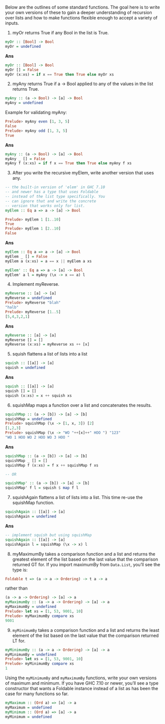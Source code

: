 Below are the outlines of some standard functions. The goal here is to write your own versions of these to gain a deeper understanding of recursion over lists and how to make functions flexible enough to accept a variety of inputs.

1. myOr returns True if any Bool in the list is True.
```haskell
myOr :: [Bool] -> Bool
myOr = undefined
```

**Ans**

```haskell
myOr :: [Bool] -> Bool
myOr [] = False
myOr (x:xs) = if x == True then True else myOr xs
```

2. myAny returns True if a -> Bool applied to any of the values in the list returns True.
```haskell
myAny :: (a -> Bool) -> [a] -> Bool
myAny = undefined
```

Example for validating myAny:
```haskell
Prelude> myAny even [1, 3, 5]
False
Prelude> myAny odd [1, 3, 5]
True
```

**Ans**
```haskell
myAny :: (a -> Bool) -> [a] -> Bool
myAny _ [] = False
myAny f (x:xs) = if f x == True then True else myAny f xs
```

3. After you write the recursive myElem, write another version that
uses any.
```haskell
-- the built-in version of 'elem' in GHC 7.10
-- and newer has a type that uses Foldable
-- instead of the list type specifically. You
-- can ignore that and write the concrete
-- version that works only for list.
myElem :: Eq a => a -> [a] -> Bool

Prelude> myElem 1 [1..10]
True
Prelude> myElem 1 [2..10]
False 
```

**Ans**
```haskell
myElem :: Eq a => a -> [a] -> Bool
myElem _ [] = False
myElem a (x:xs) = a == x || myElem a xs

myElem' :: Eq a => a -> [a] -> Bool
myElem' a l = myAny (\x -> x == a) l
```

4. Implement myReverse.
```haskell
myReverse :: [a] -> [a]
myReverse = undefined
Prelude> myReverse "blah"
"halb"
Prelude> myReverse [1..5]
[5,4,3,2,1]
```

**Ans**
```haskell
myReverse :: [a] -> [a]
myReverse [] = []
myReverse (x:xs) = myReverse xs ++ [x]
```

5. squish flattens a list of lists into a list
```haskell
squish :: [[a]] -> [a]
squish = undefined
```

**Ans**
```haskell
squish :: [[a]] -> [a]
squish [] = []
squish (x:xs) = x ++ squish xs
```

6. squishMap maps a function over a list and concatenates the results.
```haskell
squishMap :: (a -> [b]) -> [a] -> [b]
squishMap = undefined
Prelude> squishMap (\x -> [1, x, 3]) [2]
[1,2,3]
Prelude> squishMap (\x -> "WO "++[x]++" HOO ") "123"
"WO 1 HOO WO 2 HOO WO 3 HOO "
```

**Ans**
```haskell
squishMap :: (a -> [b]) -> [a] -> [b]
squishMap _ [] = []
squishMap f (x:xs) = f x ++ squishMap f xs

-- OR

squishMap' :: (a -> [b]) -> [a] -> [b]
squishMap' f l = squish $ map f l
```

7. squishAgain flattens a list of lists into a list. This time re-use the squishMap function.
```haskell
squishAgain :: [[a]] -> [a]
squishAgain = undefined
```

**Ans**
```haskell
-- implement squish but using squishMap
squishAgain :: [[a]] -> [a]
squishAgain l = squishMap (\x -> x) l
```

8. myMaximumBy takes a comparison function and a list and returns the greatest element of the list based on the last value that the comparison returned GT for. If you import maximumBy from `Data.List`, you’ll see the type is:
```haskell
Foldable t => (a -> a -> Ordering) -> t a -> a
```

rather than

```haskell
(a -> a -> Ordering) -> [a] -> a
myMaximumBy :: (a -> a -> Ordering) -> [a] -> a
myMaximumBy = undefined
Prelude> let xs = [1, 53, 9001, 10]
Prelude> myMaximumBy compare xs
9001
```

9. `myMinimumBy` takes a comparison function and a list and returns the least element of the list based on the last value that the
comparison returned LT for.
```haskell
myMinimumBy :: (a -> a -> Ordering) -> [a] -> a
myMinimumBy = undefined
Prelude> let xs = [1, 53, 9001, 10]
Prelude> myMinimumBy compare xs
1
```

Using the `myMinimumBy` and `myMaximumBy` functions, write your own versions of maximum and minimum. If you have GHC 7.10 or newer,
you’ll see a type constructor that wants a Foldable instance instead of a list as has been the case for many functions so far.
```haskell
myMaximum :: (Ord a) => [a] -> a
myMaximum = undefined
myMinimum :: (Ord a) => [a] -> a
myMinimum = undefined
```